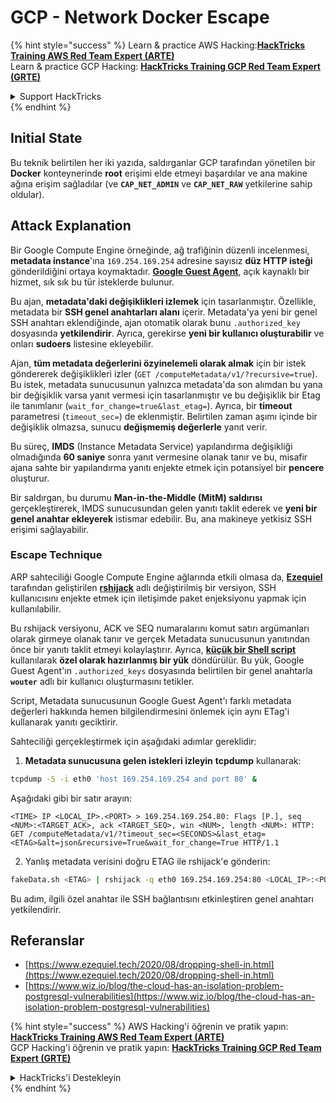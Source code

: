 # GCP - Network Docker Escape

{% hint style="success" %}
Learn & practice AWS Hacking:<img src="../../../.gitbook/assets/image (1).png" alt="" data-size="line">[**HackTricks Training AWS Red Team Expert (ARTE)**](https://training.hacktricks.xyz/courses/arte)<img src="../../../.gitbook/assets/image (1).png" alt="" data-size="line">\
Learn & practice GCP Hacking: <img src="../../../.gitbook/assets/image (2).png" alt="" data-size="line">[**HackTricks Training GCP Red Team Expert (GRTE)**<img src="../../../.gitbook/assets/image (2).png" alt="" data-size="line">](https://training.hacktricks.xyz/courses/grte)

<details>

<summary>Support HackTricks</summary>

* Check the [**subscription plans**](https://github.com/sponsors/carlospolop)!
* **Join the** 💬 [**Discord group**](https://discord.gg/hRep4RUj7f) or the [**telegram group**](https://t.me/peass) or **follow** us on **Twitter** 🐦 [**@hacktricks\_live**](https://twitter.com/hacktricks\_live)**.**
* **Share hacking tricks by submitting PRs to the** [**HackTricks**](https://github.com/carlospolop/hacktricks) and [**HackTricks Cloud**](https://github.com/carlospolop/hacktricks-cloud) github repos.

</details>
{% endhint %}

## Initial State

Bu teknik belirtilen her iki yazıda, saldırganlar GCP tarafından yönetilen bir **Docker** konteynerinde **root** erişimi elde etmeyi başardılar ve ana makine ağına erişim sağladılar (ve **`CAP_NET_ADMIN`** ve **`CAP_NET_RAW`** yetkilerine sahip oldular).

## Attack Explanation

Bir Google Compute Engine örneğinde, ağ trafiğinin düzenli incelenmesi, **metadata instance**'ına `169.254.169.254` adresine sayısız **düz HTTP isteği** gönderildiğini ortaya koymaktadır. [**Google Guest Agent**](https://github.com/GoogleCloudPlatform/guest-agent), açık kaynaklı bir hizmet, sık sık bu tür isteklerde bulunur.

Bu ajan, **metadata'daki değişiklikleri izlemek** için tasarlanmıştır. Özellikle, metadata bir **SSH genel anahtarları alanı** içerir. Metadata'ya yeni bir genel SSH anahtarı eklendiğinde, ajan otomatik olarak bunu `.authorized_key` dosyasında **yetkilendirir**. Ayrıca, gerekirse **yeni bir kullanıcı oluşturabilir** ve onları **sudoers** listesine ekleyebilir.

Ajan, **tüm metadata değerlerini özyinelemeli olarak almak** için bir istek göndererek değişiklikleri izler (`GET /computeMetadata/v1/?recursive=true`). Bu istek, metadata sunucusunun yalnızca metadata'da son alımdan bu yana bir değişiklik varsa yanıt vermesi için tasarlanmıştır ve bu değişiklik bir Etag ile tanımlanır (`wait_for_change=true&last_etag=`). Ayrıca, bir **timeout** parametresi (`timeout_sec=`) de eklenmiştir. Belirtilen zaman aşımı içinde bir değişiklik olmazsa, sunucu **değişmemiş değerlerle** yanıt verir.

Bu süreç, **IMDS** (Instance Metadata Service) yapılandırma değişikliği olmadığında **60 saniye** sonra yanıt vermesine olanak tanır ve bu, misafir ajana sahte bir yapılandırma yanıtı enjekte etmek için potansiyel bir **pencere** oluşturur.

Bir saldırgan, bu durumu **Man-in-the-Middle (MitM) saldırısı** gerçekleştirerek, IMDS sunucusundan gelen yanıtı taklit ederek ve **yeni bir genel anahtar ekleyerek** istismar edebilir. Bu, ana makineye yetkisiz SSH erişimi sağlayabilir.

### Escape Technique

ARP sahteciliği Google Compute Engine ağlarında etkili olmasa da, [**Ezequiel**](https://www.ezequiel.tech/2020/08/dropping-shell-in.html) tarafından geliştirilen [**rshijack**](https://github.com/ezequielpereira/rshijack) adlı değiştirilmiş bir versiyon, SSH kullanıcısını enjekte etmek için iletişimde paket enjeksiyonu yapmak için kullanılabilir.

Bu rshijack versiyonu, ACK ve SEQ numaralarını komut satırı argümanları olarak girmeye olanak tanır ve gerçek Metadata sunucusunun yanıtından önce bir yanıtı taklit etmeyi kolaylaştırır. Ayrıca, [**küçük bir Shell script**](https://gist.github.com/ezequielpereira/914c2aae463409e785071213b059f96c#file-fakedata-sh) kullanılarak **özel olarak hazırlanmış bir yük** döndürülür. Bu yük, Google Guest Agent'ın `.authorized_keys` dosyasında belirtilen bir genel anahtarla **`wouter`** adlı bir kullanıcı oluşturmasını tetikler.

Script, Metadata sunucusunun Google Guest Agent'ı farklı metadata değerleri hakkında hemen bilgilendirmesini önlemek için aynı ETag'i kullanarak yanıtı geciktirir.

Sahteciliği gerçekleştirmek için aşağıdaki adımlar gereklidir:

1. **Metadata sunucusuna gelen istekleri izleyin** **tcpdump** kullanarak:
```bash
tcpdump -S -i eth0 'host 169.254.169.254 and port 80' &
```
Aşağıdaki gibi bir satır arayın:
```
<TIME> IP <LOCAL_IP>.<PORT> > 169.254.169.254.80: Flags [P.], seq <NUM>:<TARGET_ACK>, ack <TARGET_SEQ>, win <NUM>, length <NUM>: HTTP: GET /computeMetadata/v1/?timeout_sec=<SECONDS>&last_etag=<ETAG>&alt=json&recursive=True&wait_for_change=True HTTP/1.1
```
2. Yanlış metadata verisini doğru ETAG ile rshijack'e gönderin:
```bash
fakeData.sh <ETAG> | rshijack -q eth0 169.254.169.254:80 <LOCAL_IP>:<PORT> <TARGET_SEQ> <TARGET_ACK>; ssh -i id_rsa -o StrictHostKeyChecking=no wouter@localhost
```
Bu adım, ilgili özel anahtar ile SSH bağlantısını etkinleştiren genel anahtarı yetkilendirir.

## Referanslar

* [https://www.ezequiel.tech/2020/08/dropping-shell-in.html](https://www.ezequiel.tech/2020/08/dropping-shell-in.html)
* [https://www.wiz.io/blog/the-cloud-has-an-isolation-problem-postgresql-vulnerabilities](https://www.wiz.io/blog/the-cloud-has-an-isolation-problem-postgresql-vulnerabilities)

{% hint style="success" %}
AWS Hacking'i öğrenin ve pratik yapın:<img src="../../../.gitbook/assets/image (1).png" alt="" data-size="line">[**HackTricks Training AWS Red Team Expert (ARTE)**](https://training.hacktricks.xyz/courses/arte)<img src="../../../.gitbook/assets/image (1).png" alt="" data-size="line">\
GCP Hacking'i öğrenin ve pratik yapın: <img src="../../../.gitbook/assets/image (2).png" alt="" data-size="line">[**HackTricks Training GCP Red Team Expert (GRTE)**<img src="../../../.gitbook/assets/image (2).png" alt="" data-size="line">](https://training.hacktricks.xyz/courses/grte)

<details>

<summary>HackTricks'i Destekleyin</summary>

* [**abonelik planlarını**](https://github.com/sponsors/carlospolop) kontrol edin!
* **💬 [**Discord grubuna**](https://discord.gg/hRep4RUj7f) veya [**telegram grubuna**](https://t.me/peass) katılın ya da **Twitter**'da **bizi takip edin** 🐦 [**@hacktricks\_live**](https://twitter.com/hacktricks\_live)**.**
* **Hacking ipuçlarını paylaşmak için** [**HackTricks**](https://github.com/carlospolop/hacktricks) ve [**HackTricks Cloud**](https://github.com/carlospolop/hacktricks-cloud) github reposuna PR gönderin.

</details>
{% endhint %}
